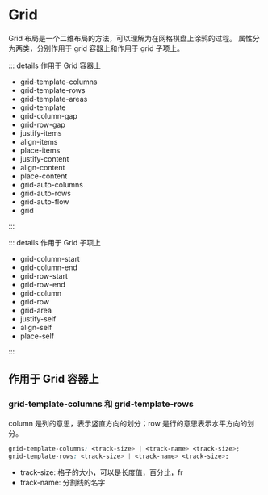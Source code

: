 # Grid

Grid 布局是一个二维布局的方法，可以理解为在网格棋盘上涂鸦的过程。
属性分为两类，分别作用于 grid 容器上和作用于 grid 子项上。

::: details 作用于 Grid 容器上

- grid-template-columns
- grid-template-rows
- grid-template-areas
- grid-template
- grid-column-gap
- grid-row-gap
- justify-items
- align-items
- place-items
- justify-content
- align-content
- place-content
- grid-auto-columns
- grid-auto-rows
- grid-auto-flow
- grid

:::

::: details 作用于 Grid 子项上

- grid-column-start
- grid-column-end
- grid-row-start
- grid-row-end
- grid-column
- grid-row
- grid-area
- justify-self
- align-self
- place-self

:::

## 作用于 Grid 容器上

### grid-template-columns 和 grid-template-rows

column 是列的意思，表示竖直方向的划分；row 是行的意思表示水平方向的划分。

```css
grid-template-columns: <track-size> | <track-name> <track-size>;
grid-template-rows: <track-size> | <track-name> <track-size>;
```

- track-size: 格子的大小，可以是长度值，百分比，fr
- track-name: 分割线的名字

<GridTemplateColumns />
<script setup> import GridTemplateColumns from '../../examples/css/layout/grid/gridTemplateColumns.vue' </script>
